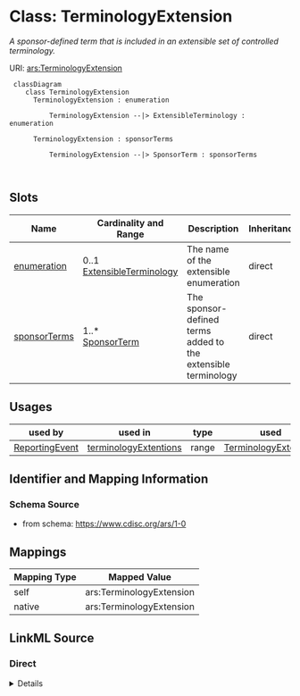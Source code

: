 # Class: TerminologyExtension


_A sponsor-defined term that is included in an extensible set of controlled terminology._





URI: [ars:TerminologyExtension](https://www.cdisc.org/ars/1-0/TerminologyExtension)



```mermaid
 classDiagram
    class TerminologyExtension
      TerminologyExtension : enumeration
        
          TerminologyExtension --|> ExtensibleTerminology : enumeration
        
      TerminologyExtension : sponsorTerms
        
          TerminologyExtension --|> SponsorTerm : sponsorTerms
        
      
```




<!-- no inheritance hierarchy -->


## Slots

| Name | Cardinality and Range | Description | Inheritance |
| ---  | --- | --- | --- |
| [enumeration](enumeration.md) | 0..1 <br/> [ExtensibleTerminology](ExtensibleTerminology.md) | The name of the extensible enumeration | direct |
| [sponsorTerms](sponsorTerms.md) | 1..* <br/> [SponsorTerm](SponsorTerm.md) | The sponsor-defined terms added to the extensible terminology | direct |





## Usages

| used by | used in | type | used |
| ---  | --- | --- | --- |
| [ReportingEvent](ReportingEvent.md) | [terminologyExtentions](terminologyExtentions.md) | range | [TerminologyExtension](TerminologyExtension.md) |






## Identifier and Mapping Information







### Schema Source


* from schema: https://www.cdisc.org/ars/1-0





## Mappings

| Mapping Type | Mapped Value |
| ---  | ---  |
| self | ars:TerminologyExtension |
| native | ars:TerminologyExtension |





## LinkML Source

<!-- TODO: investigate https://stackoverflow.com/questions/37606292/how-to-create-tabbed-code-blocks-in-mkdocs-or-sphinx -->

### Direct

<details>
```yaml
name: TerminologyExtension
description: A sponsor-defined term that is included in an extensible set of controlled
  terminology.
from_schema: https://www.cdisc.org/ars/1-0
rank: 1000
slots:
- enumeration
- sponsorTerms
unique_keys:
  enumeration:
    unique_key_name: enumeration
    unique_key_slots:
    - enumeration
    description: There should only be one terminology extension for any enumeration,
      which of which may contain multiple sponsor terms.

```
</details>

### Induced

<details>
```yaml
name: TerminologyExtension
description: A sponsor-defined term that is included in an extensible set of controlled
  terminology.
from_schema: https://www.cdisc.org/ars/1-0
rank: 1000
attributes:
  enumeration:
    name: enumeration
    description: The name of the extensible enumeration.
    from_schema: https://www.cdisc.org/ars/1-0
    rank: 1000
    alias: enumeration
    owner: TerminologyExtension
    domain_of:
    - TerminologyExtension
    range: ExtensibleTerminology
  sponsorTerms:
    name: sponsorTerms
    description: The sponsor-defined terms added to the extensible terminology.
    from_schema: https://www.cdisc.org/ars/1-0
    rank: 1000
    multivalued: true
    alias: sponsorTerms
    owner: TerminologyExtension
    domain_of:
    - TerminologyExtension
    range: SponsorTerm
    required: true
    inlined: true
    inlined_as_list: true
unique_keys:
  enumeration:
    unique_key_name: enumeration
    unique_key_slots:
    - enumeration
    description: There should only be one terminology extension for any enumeration,
      which of which may contain multiple sponsor terms.

```
</details>